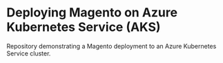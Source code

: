 # Deploying Magento on Azure Kubernetes Service (AKS) 

Repository demonstrating a Magento deployment to an Azure Kubernetes Service cluster.

